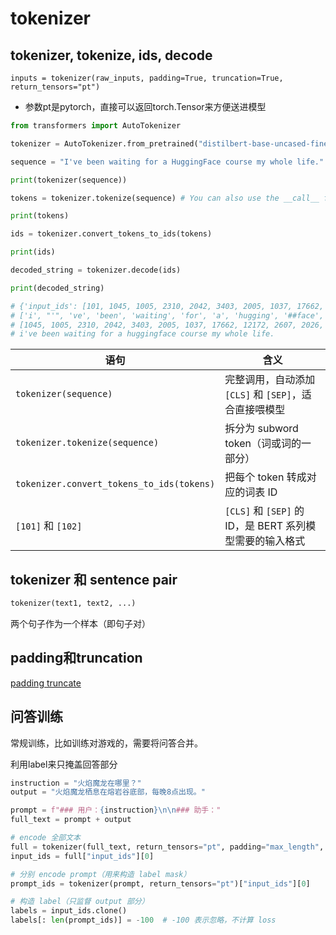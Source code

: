 # tokenizer

## tokenizer, tokenize, ids, decode

`inputs = tokenizer(raw_inputs, padding=True, truncation=True, return_tensors="pt")`

* 参数pt是pytorch，直接可以返回torch.Tensor来方便送进模型

```python
from transformers import AutoTokenizer

tokenizer = AutoTokenizer.from_pretrained("distilbert-base-uncased-finetuned-sst-2-english")

sequence = "I've been waiting for a HuggingFace course my whole life."

print(tokenizer(sequence))

tokens = tokenizer.tokenize(sequence) # You can also use the __call__ function directly

print(tokens)

ids = tokenizer.convert_tokens_to_ids(tokens)

print(ids)

decoded_string = tokenizer.decode(ids)

print(decoded_string)

# {'input_ids': [101, 1045, 1005, 2310, 2042, 3403, 2005, 1037, 17662, 12172, 2607, 2026, 2878, 2166, 1012, 102], 'attention_mask': [1, 1, 1, 1, 1, 1, 1, 1, 1, 1, 1, 1, 1, 1, 1, 1]}
# ['i', "'", 've', 'been', 'waiting', 'for', 'a', 'hugging', '##face', 'course', 'my', 'whole', 'life', '.']
# [1045, 1005, 2310, 2042, 3403, 2005, 1037, 17662, 12172, 2607, 2026, 2878, 2166, 1012]
# i've been waiting for a huggingface course my whole life.
```

| 语句                                      | 含义                                                    |
|-------------------------------------------|-------------------------------------------------------|
| `tokenizer(sequence)`                     | 完整调用，自动添加 `[CLS]` 和 `[SEP]`，适合直接喂模型     |
| `tokenizer.tokenize(sequence)`            | 拆分为 subword token（词或词的一部分）                    |
| `tokenizer.convert_tokens_to_ids(tokens)` | 把每个 token 转成对应的词表 ID                          |
| `[101]` 和 `[102]`                        | `[CLS]` 和 `[SEP]` 的 ID，是 BERT 系列模型需要的输入格式 |

## tokenizer 和 sentence pair

```python
tokenizer(text1, text2, ...)
```

两个句子作为一个样本（即句子对）

## padding和truncation

[padding truncate](padding-truncate.md)

## 问答训练

常规训练，比如训练对游戏的，需要将问答合并。

利用label来只掩盖回答部分

```python
instruction = "火焰魔龙在哪里？"
output = "火焰魔龙栖息在熔岩谷底部，每晚8点出现。"

prompt = f"### 用户：{instruction}\n\n### 助手："
full_text = prompt + output

# encode 全部文本
full = tokenizer(full_text, return_tensors="pt", padding="max_length", truncation=True, max_length=512)
input_ids = full["input_ids"][0]

# 分别 encode prompt（用来构造 label mask）
prompt_ids = tokenizer(prompt, return_tensors="pt")["input_ids"][0]

# 构造 label（只监督 output 部分）
labels = input_ids.clone()
labels[: len(prompt_ids)] = -100  # -100 表示忽略，不计算 loss
```
